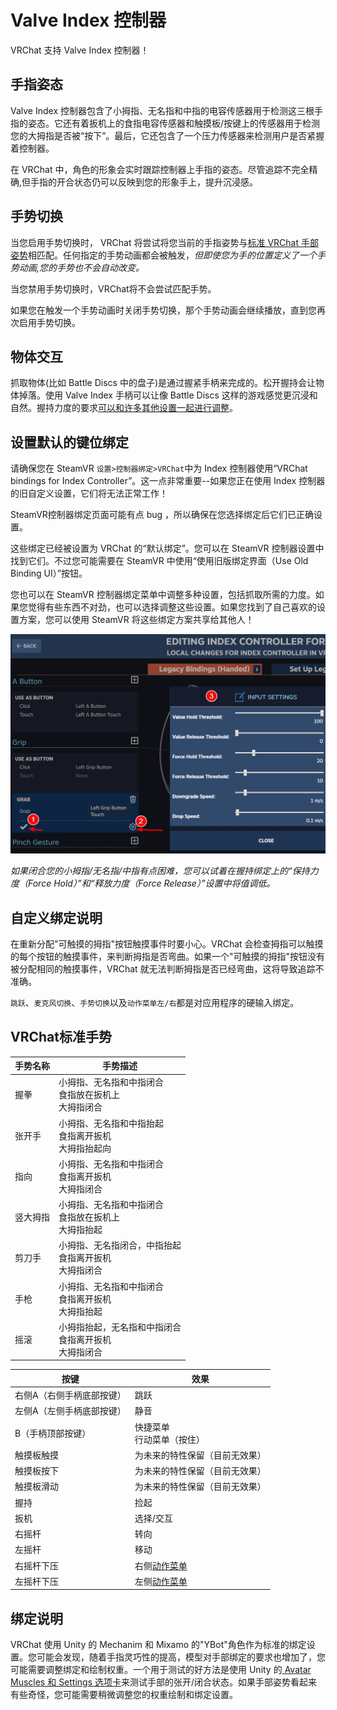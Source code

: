 # Valve Index 控制器

VRChat 支持 Valve Index 控制器！

## 手指姿态

Valve Index 控制器包含了小拇指、无名指和中指的电容传感器用于检测这三根手指的姿态。它还有着扳机上的食指电容传感器和触摸板/按键上的传感器用于检测您的大拇指是否被“按下”。最后，它还包含了一个压力传感器来检测用户是否紧握着控制器。

在 VRChat 中，角色的形象会实时跟踪控制器上手指的姿态。尽管追踪不完全精确,但手指的开合状态仍可以反映到您的形象手上，提升沉浸感。

## 手势切换

当您启用手势切换时， VRChat 将尝试将您当前的手指姿势与[标准 VRChat 手部姿势](https://docs.vrchat.com/docs/valve-index#section-vrchat-standard-hand-poses)相匹配。任何指定的手势动画都会被触发，*但即使您为手的位置定义了一个手势动画,您的手势也不会自动改变。*

当您禁用手势切换时，VRChat将不会尝试匹配手势。

如果您在触发一个手势动画时关闭手势切换，那个手势动画会继续播放，直到您再次启用手势切换。

## 物体交互

抓取物体(比如 Battle Discs 中的盘子)是通过握紧手柄来完成的。松开握持会让物体掉落。使用 Valve Index 手柄可以让像 Battle Discs 这样的游戏感觉更沉浸和自然。握持力度的要求[可以和许多其他设置一起进行调整](https://docs.vrchat.com/docs/valve-index#section-set-default-bindings)。

## 设置默认的键位绑定

请确保您在 SteamVR `设置>控制器绑定>VRChat`中为 Index 控制器使用“VRChat bindings for Index Controller”。这一点非常重要--如果您正在使用 Index 控制器的旧自定义设置，它们将无法正常工作！

SteamVR控制器绑定页面可能有点 bug ，所以确保在您选择绑定后它们已正确设置。

这些绑定已经被设置为 VRChat 的“默认绑定”。您可以在 SteamVR 控制器设置中找到它们。不过您可能需要在 SteamVR 中使用“使用旧版绑定界面（Use Old Binding UI）”按钮。

您也可以在 SteamVR 控制器绑定菜单中调整多种设置，包括抓取所需的力度。如果您觉得有些东西不对劲，也可以选择调整这些设置。如果您找到了自己喜欢的设置方案，您可以使用 SteamVR 将这些绑定方案共享给其他人！

![figure](../../.gitbook/assets/8d84f6f-chrome_2019-05-29_17-39-32.png)

*如果闭合您的小拇指/无名指/中指有点困难，您可以试着在握持绑定上的“保持力度（Force Hold）”和“释放力度（Force Release）”设置中将值调低。*

## 自定义绑定说明

在重新分配"可触摸的拇指"按钮触摸事件时要小心。VRChat 会检查拇指可以触摸的每个按钮的触摸事件，来判断拇指是否弯曲。如果一个"可触摸的拇指"按钮没有被分配相同的触摸事件，VRChat 就无法判断拇指是否已经弯曲，这将导致追踪不准确。

`跳跃`、`麦克风切换`、`手势切换`以及`动作菜单左/右`都是对应用程序的硬输入绑定。

## VRChat标准手势

手势名称 | 手势描述
-------- | ---------------------------------------------------------
握拳     | 小拇指、无名指和中指闭合<br>食指放在扳机上<br>大拇指闭合
张开手   | 小拇指、无名指和中指抬起<br>食指离开扳机<br>大拇指抬起向
指向     | 小拇指、无名指和中指闭合<br>食指离开扳机<br>大拇指闭合
竖大拇指 | 小拇指、无名指和中指闭合<br>食指放在扳机上<br>大拇指抬起
剪刀手   | 小拇指、无名指闭合，中指抬起<br>食指离开扳机<br>大拇指闭合
手枪     | 小拇指、无名指和中指闭合<br>食指离开扳机<br>大拇指抬起
摇滚     | 小拇指抬起，无名指和中指闭合<br>食指离开扳机<br>大拇指闭合

按键                     | 效果
------------------------ | -------------------------------
右侧A（右侧手柄底部按键） | 跳跃
左侧A（左侧手柄底部按键） | 静音
B（手柄顶部按键）         | 快捷菜单<br>行动菜单（按住）
触摸板触摸                | 为未来的特性保留（目前无效果）
触摸板按下                | 为未来的特性保留（目前无效果）
触摸板滑动                | 为未来的特性保留（目前无效果）
握持                      | 捡起
扳机                      | 选择/交互
右摇杆                    | 转向
左摇杆                    | 移动
右摇杆下压                | 右侧[动作菜单](https://docs.vrchat.com/docs/action-menu)
左摇杆下压                | 左侧[动作菜单](https://docs.vrchat.com/docs/action-menu)

## 绑定说明

VRChat 使用 Unity 的 Mechanim 和 Mixamo 的"YBot"角色作为标准的绑定设置。您可能会发现，随着手指灵巧性的提高，模型对手部绑定的要求也增加了，您可能需要调整绑定和绘制权重。一个用于测试的好方法是使用 Unity 的[ Avatar Muscles 和 Settings 选项卡](https://docs.unity3d.com/Manual/MuscleDefinitions.html)来测试手部的张开/闭合状态。如果手部姿势看起来有些奇怪，您可能需要稍微调整您的权重绘制和绑定设置。
